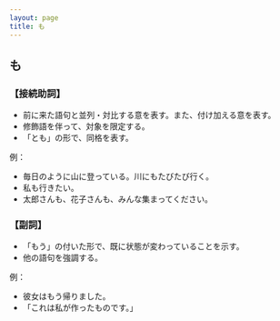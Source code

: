 ```yaml
---
layout: page
title: も
---
```

## も
### 【接続助詞】
- 前に来た語句と並列・対比する意を表す。また、付け加える意を表す。
- 修飾語を伴って、対象を限定する。 
- 「とも」の形で、同格を表す。

例：
- 毎日のように山に登っている。川にもたびたび行く。
- 私も行きたい。
- 太郎さんも、花子さんも、みんな集まってください。
### 【副詞】
- 「もう」の付いた形で、既に状態が変わっていることを示す。
- 他の語句を強調する。

例：
- 彼女はもう帰りました。
- 「これは私が作ったものです。」